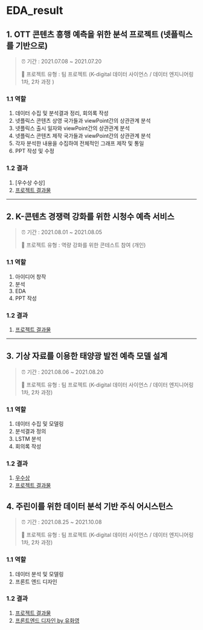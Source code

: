 # EDA_result



## 1. OTT 콘텐츠 흥행 예측을 위한 분석 프로젝트 (넷플릭스를 기반으로)

> ⏰ 기간 : 2021.07.08 ~ 2021.07.20
>
> 📌 프로젝트 유형 : 팀 프로젝트 (K-digital 데이터 사이언스 / 데이터 엔지니어링 1차, 2차 과정 ) 

### 1.1 역할

1. 데이터 수집 및 분석결과 정리, 회의록 작성
2. 넷플릭스 콘텐츠 상영 국가들과 viewPoint간의 상관관계 분석
3. 넷플릭스 출시 일자와 viewPoint간의 상관관계 분석
4. 넷플릭스 콘텐츠 제작 국가들과 viewPoint간의 상관관계 분석
5. 각자 분석한 내용을 수집하여 전체적인 그래프 제작 및 통일 
6. PPT 작성 및 수정

### 1.2 결과

1. [우수상 수상]
2. [프로젝트 결과물](https://github.com/cherieuu/EDA_result/blob/master/%5B%EA%B7%B8%EC%95%8C%5D%EC%BD%98%ED%85%90%EC%B8%A0%20%ED%9D%A5%ED%96%89%EC%9D%84%20%EC%9C%84%ED%95%9C%20%EB%B6%84%EC%84%9D(%EB%84%B7%ED%94%8C%EB%A6%AD%EC%8A%A4%EB%A5%BC%20%EA%B8%B0%EB%B0%98%EC%9C%BC%EB%A1%9C).pdf)



------------

## 2. K-콘텐츠 경쟁력 강화를 위한 시청수 예측 서비스

> ⏰ 기간 : 2021.08.01 ~ 2021.08.05
>
> 📌 프로젝트 유형 : 역량 강화를 위한 콘테스트 참여 (개인)

### 1.1 역할

1. 아이디어 창작
2. 분석
3. EDA
4. PPT 작성

### 1.2 결과

1. [프로젝트 결과물](https://github.com/cherieuu/EDA_result/blob/master/%5B%EC%9C%A0%ED%99%94%EC%98%81%5D%20K-%EC%BD%98%ED%85%90%EC%B8%A0%20%EC%8B%9C%EC%B2%AD%EC%88%98%20%EC%98%88%EC%B8%A1%20%EC%84%9C%EB%B9%84%EC%8A%A4.pdf)



---

## 3. 기상 자료를 이용한 태양광 발전 예측 모델 설계

> ⏰ 기간 : 2021.08.06 ~ 2021.08.20
>
> 📌 프로젝트 유형 : 팀 프로젝트 (K-digital 데이터 사이언스 / 데이터 엔지니어링 1차, 2차 과정)

### 1.1 역할

1. 데이터 수집 및 모델링
2. 분석결과 정의
3. LSTM 분석
4. 회의록 작성

### 1.2 결과

1. [우수상](https://github.com/cherieuu/EDA_result/blob/master/%5B%EC%86%94%EB%9D%BC%EC%8B%9C%EB%8F%84%5D%20Team%20project/%5B%EC%86%94%EB%9D%BC%EC%8B%9C%EB%8F%84%5D%EC%9A%B0%EC%88%98%EC%83%81.pdf)
2. [프로젝트 결과물](https://github.com/cherieuu/EDA_result/blob/master/%5B%EC%86%94%EB%9D%BC%EC%8B%9C%EB%8F%84%5D%ED%83%9C%EC%96%91%EA%B4%91%20%EB%B0%9C%EC%A0%84%20%EC%98%88%EC%B8%A1%20%EB%AA%A8%EB%8D%B8%20%EC%84%A4%EA%B3%84.pdf)



## 4. 주린이를 위한 데이터 분석 기반 주식 어시스턴스

> ⏰ 기간 : 2021.08.25 ~ 2021.10.08
>
> 📌 프로젝트 유형 : 팀 프로젝트 (K-digital 데이터 사이언스 / 데이터 엔지니어링 1차, 2차 과정)

### 1.1 역할

1. 데이터 분석 및 모델링
2. 프론트 엔드 디자인

### 1.2 결과

1. [프로젝트 결과물](https://github.com/cherieuu/EDA_result/blob/master/%5BJuju%5D%20Team%20project/%5BJuju%5DMANITO%20%EC%A3%BC%EB%A6%B0%EC%9D%B4%EB%A5%BC%20%EC%9C%84%ED%95%9C%20%EC%96%B4%EC%8B%9C%EC%8A%A4%ED%84%B4%EC%8A%A4%20%EC%84%9C%EB%B9%84%EC%8A%A4%20.pdf)
2. [프론트엔드 디자인 by 유화영](https://www.figma.com/proto/AtZ8uBWXJXz7pjFZW5zirJ/Juju_kiki?page-id=4%3A3&node-id=1683%3A15166&viewport=501%2C48%2C0.38&scaling=min-zoom&starting-point-node-id=1683%3A15166&show-proto-sidebar=1)



